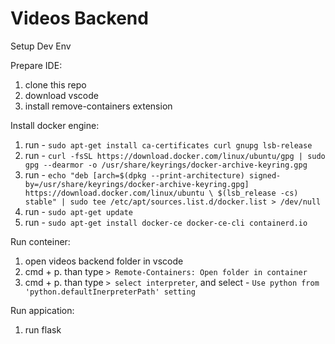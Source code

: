 # Videos Backend

Setup Dev Env

Prepare IDE:
1) clone this repo
2) download vscode
3) install remove-containers extension

Install docker engine:
1) run - `sudo apt-get install ca-certificates curl gnupg lsb-release`
2) run - `curl -fsSL https://download.docker.com/linux/ubuntu/gpg | sudo gpg --dearmor -o /usr/share/keyrings/docker-archive-keyring.gpg`
3) run - `echo "deb [arch=$(dpkg --print-architecture) signed-by=/usr/share/keyrings/docker-archive-keyring.gpg] https://download.docker.com/linux/ubuntu \
  $(lsb_release -cs) stable" | sudo tee /etc/apt/sources.list.d/docker.list > /dev/null`
4) run - `sudo apt-get update`
5) run - `sudo apt-get install docker-ce docker-ce-cli containerd.io`

Run conteiner:
1) open videos backend folder in vscode
2) cmd + p. than type `> Remote-Containers: Open folder in container`
3) cmd + p. than type `> select interpreter`, and select - `Use python from 'python.defaultInerpreterPath' setting`

Run appication:
1) run flask
